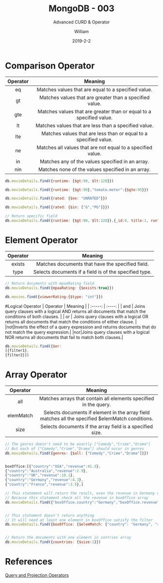 ﻿---
layout:     post
title:      MongoDB - 003
subtitle:   Advanced CURD & Operator 
date:       2019-2-2
author:     William
header-img: img/post-bg-universe.jpg
catalog: true
tags:
    - MongoDB
    - CURD
    - Operator
---
<script type="text/x-mathjax-config">
  MathJax.Hub.Config({
    tex2jax: { 
      inlineMath: [['$','$'], ['\\(','\\)']],
      processEscapes: true
    }
  });
  </script>
<script type="text/javascript" async
  src="https://cdnjs.cloudflare.com/ajax/libs/mathjax/2.7.5/MathJax.js?config=TeX-MML-AM_CHTML">
</script>

# Comparison Operator
| Operator   |  Meaning  |
| :-----:  | :----:  |
|   eq   |   Matches values that are equal to a specified value.   |
|    gt    |  Matches values that are greater than a specified value.  |
|gte|Matches values that are greater than or equal to a specified value.|
|lt|Matches values that are less than a specified value.|
|lte|Matches values that are less than or equal to a specified value.|
|ne|Matches all values that are not equal to a specified value.|
|in|Matches any of the values specified in an array.|
|nin|Matches none of the values specified in an array.|

```js
db.movieDetails.find({runtime: {$gt:90, $lt:120}})

db.movieDetails.find({runtime: {$gt:90},"tomato.meter":{$gte:95}})

db.movieDetails.find({rated: {$ne: "UNRATED"}})

db.movieDetails.find({rated: {$in: ["G","PG"]}})

// Return specific field
db.movieDetails.find({runtime: {$gt:90, $lt:120}},{_id:0, title:1, runtime:1})
```


# Element Operator
| Operator   |  Meaning  |
| :-----:  | :----:  |
|   exists   |   Matches documents that have the specified field.   |
|    type    |  Selects documents if a field is of the specified type.  |

```js
// Return documents with mpaaRating field
db.movieDetails.find({mpaaRating: {$exists:true}})

db.movies.find({viewerRating:{$type: "int"}})

```

#Logical Operator
| Operator   |  Meaning  |
| :-----:  | :----:  |
|   and   | Joins query clauses with a logical AND returns all documents that match the conditions of both clauses.  |
|    or   |  Joins query clauses with a logical OR returns all documents that match the conditions of either clause.  |
|not|Inverts the effect of a query expression and returns documents that do not match the query expression.|
|nor|Joins query clauses with a logical NOR returns all documents that fail to match both clauses.|

```js
db.movieDetails.find({$or: 
[{filter1},
{filter2}])
```

# Array Operator
| Operator   |  Meaning  |
| :-----:  | :----:  |
|   all   |   Matches arrays that contain all elements specified in the query.   |
|    elemMatch    |  Selects documents if element in the array field matches all the specified $elemMatch conditions.  |
|size|Selects documents if the array field is a specified size.|

```js
// The genres doesn't need to be exactly ["Comedy","Crime","Drama"]
// But each of ["Comedy","Crime","Drama"] should occur in genres
db.movieDetails.find({genres: {$all: ["Comedy","Crime","Drama"]}})


boxOffice:[{"country":"USA","revenue":41.3},
{"country":"Australia","revenue":2.9},
{"country":"UK","revenue":10.1},
{"country":"Germany","revenue":4.3},
{"country":"France","revenue":3.5},]

// This statement will return the result, even the revenue in Germany doesn't larger than 17
// Because this statement check all the revenue in boxOffice array
db.movieDetails.find({"boxOffice.country":"Germany","boxOffice.revenue":{$gt: 17}})


// This statement doesn't return anything
// It will need at least one element in boxOffice satisfy the filter
db.movieDetails.find({boxOffice: {$elemMatch: {"country": "Germany", "revenue":{$gt: 17}}}})


// Return the documents with one element in contries array
db.movieDetails.find({countries: {$size:1}})

```

# References
[Query and Projection Operators
](https://docs.mongodb.com/manual/reference/operator/query/)







